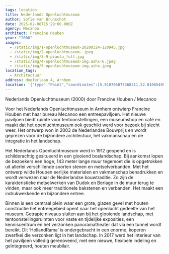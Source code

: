 ```yaml
---
tags: location
title: Nederlands Openluchtmuseum
author: Sofie van Brunschot
date: 2025-02-08T15:29:00.000Z
agency: Mecanoo
architect: Francine Houben
year: "2000"
images:
  - /static/img/1-openluchtmuseum-20200324-120945.jpg
  - /static/img/2-openluchtmuseum-.jpeg
  - /static/img/3-9-pianta_full.jpg
  - /static/img/4-openluchtmuseum-img.ashx-6.jpeg
  - /static/img/5-openluchtmuseum-img.ashx.jpeg
location_tags:
  - Architectuur
address: Hoeferlaan 4, Arnhem
location: '{"type":"Point","coordinates":[5.910705077368311,52.01065495]}'
---
```

Nederlands Openluchtmuseum (2000) door Francine Houben / Mecanoo

Voor het Nederlands Openluchtmuseum in Arnhem ontwierp Francine Houben met haar bureau Mecanoo een entreepaviljoen. Het nieuwe paviljoen biedt ruimte voor tentoonstellingen, een museumshop en café en maakt dat het openluchtmuseum ook geschikt werd voor bezoek bij slecht weer. Het ontwerp won in 2003 de Nederlandse Bouwprijs en wordt geprezen voor de bijzondere architectuur, het vakmanschap en de integratie in het landschap. 

Het Nederlands Openluchtmuseum werd in 1912 geopend en is schilderachtig gesitueerd in een glooiend boslandschap. Bij aankomst lopen de bezoekers een hoge, 143 meter lange muur tegemoet die is opgetrokken uit allerlei verschillende soorten stenen en metselverbanden. Met het ontwerp wilde Houben eerlijke materialen en vakmanschap benadrukken en wordt verwezen naar de Nederlandse bouwtraditie. Zo zijn de karakteristieke metselwerken van Dudok en Berlage in de muur terug te vinden, maar ook meer traditionele bakstenen en verbanden. Het maakt een indrukwekkende en bijzondere entree.

Binnen is een centraal plein waar een grote, glazen gevel met houten constructie het entreegebied opent naar het openlucht gedeelte van het museum. Getrapte niveaus sluiten aan bij het glooiende landschap, met tentoonstellingsruimten voor vaste en tijdelijke exposities, een kenniscentrum en het verzonken panoramatheater dat via een tunnel wordt bereikt. Dit ‘HollandRama’ is ondergebracht in een enorme, koperen zwerfkei die verzonken ligt in het landschap.
In 2017 werd het interieur van het paviljoen volledig gerenoveerd, met een nieuwe, flexibele indeling en geïntegreerd, houten meubilair.
